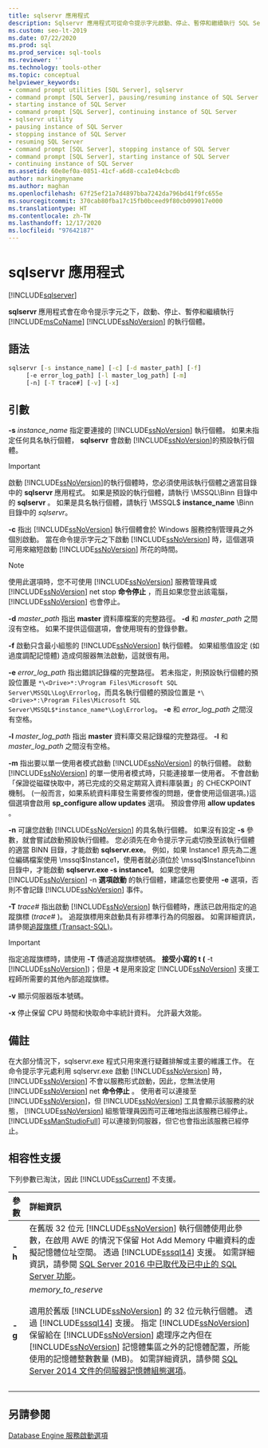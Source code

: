 ```yaml
---
title: sqlservr 應用程式
description: Sqlservr 應用程式可從命令提示字元啟動、停止、暫停和繼續執行 SQL Server 的執行個體。
ms.custom: seo-lt-2019
ms.date: 07/22/2020
ms.prod: sql
ms.prod_service: sql-tools
ms.reviewer: ''
ms.technology: tools-other
ms.topic: conceptual
helpviewer_keywords:
- command prompt utilities [SQL Server], sqlservr
- command prompt [SQL Server], pausing/resuming instance of SQL Server
- starting instance of SQL Server
- command prompt [SQL Server], continuing instance of SQL Server
- sqlservr utility
- pausing instance of SQL Server
- stopping instance of SQL Server
- resuming SQL Server
- command prompt [SQL Server], stopping instance of SQL Server
- command prompt [SQL Server], starting instance of SQL Server
- continuing instance of SQL Server
ms.assetid: 60e8ef0a-0851-41cf-a6d8-cca1e04cbcdb
author: markingmyname
ms.author: maghan
ms.openlocfilehash: 67f25ef21a7d4897bba7242da796bd41f9fc655e
ms.sourcegitcommit: 370cab80fba17c15fb0bceed9f80cb099017e000
ms.translationtype: HT
ms.contentlocale: zh-TW
ms.lasthandoff: 12/17/2020
ms.locfileid: "97642187"
---
```

# <a name="sqlservr-application"></a>sqlservr 應用程式

[!INCLUDE[sqlserver](../includes/applies-to-version/sqlserver.md)]

**sqlservr** 應用程式會在命令提示字元之下，啟動、停止、暫停和繼續執行 [!INCLUDE[msCoName](../includes/msconame-md.md)] [!INCLUDE[ssNoVersion](../includes/ssnoversion-md.md)] 的執行個體。

## <a name="syntax"></a>語法

```cmd
sqlservr [-s instance_name] [-c] [-d master_path] [-f] 
     [-e error_log_path] [-l master_log_path] [-m]
     [-n] [-T trace#] [-v] [-x]
```

## <a name="arguments"></a>引數

**-s** *instance_name* 指定要連接的 [!INCLUDE[ssNoVersion](../includes/ssnoversion-md.md)] 執行個體。 如果未指定任何具名執行個體， **sqlservr** 會啟動 [!INCLUDE[ssNoVersion](../includes/ssnoversion-md.md)]的預設執行個體。

> [!IMPORTANT]
>啟動 [!INCLUDE[ssNoVersion](../includes/ssnoversion-md.md)]的執行個體時，您必須使用該執行個體之適當目錄中的 **sqlservr** 應用程式。 如果是預設的執行個體，請執行 \MSSQL\Binn 目錄中的 **sqlservr** 。 如果是具名執行個體，請執行 \MSSQL$ **instance_name** \Binn 目錄中的 *sqlservr*。

 **-c** 指出 [!INCLUDE[ssNoVersion](../includes/ssnoversion-md.md)] 執行個體會於 Windows 服務控制管理員之外個別啟動。 當在命令提示字元之下啟動 [!INCLUDE[ssNoVersion](../includes/ssnoversion-md.md)] 時，這個選項可用來縮短啟動 [!INCLUDE[ssNoVersion](../includes/ssnoversion-md.md)] 所花的時間。

> [!NOTE]
>使用此選項時，您不可使用 [!INCLUDE[ssNoVersion](../includes/ssnoversion-md.md)] 服務管理員或 [!INCLUDE[ssNoVersion](../includes/ssnoversion-md.md)] net stop **命令停止** ，而且如果您登出該電腦， [!INCLUDE[ssNoVersion](../includes/ssnoversion-md.md)] 也會停止。

**-d** *master_path* 指出 **master** 資料庫檔案的完整路徑。 **-d** 和 *master_path* 之間沒有空格。 如果不提供這個選項，會使用現有的登錄參數。

**-f** 啟動只含最小組態的 [!INCLUDE[ssNoVersion](../includes/ssnoversion-md.md)] 執行個體。 如果組態值設定 (如過度調配記憶體) 造成伺服器無法啟動，這就很有用。

**-e** *error_log_path* 指出錯誤記錄檔的完整路徑。 若未指定，則預設執行個體的預設位置是 `*\<Drive>*:\Program Files\Microsoft SQL Server\MSSQL\Log\Errorlog`，而具名執行個體的預設位置是 `*\<Drive>*:\Program Files\Microsoft SQL Server\MSSQL$*instance_name*\Log\Errorlog`。 **-e** 和 *error_log_path* 之間沒有空格。

**-l** *master_log_path* 指出 **master** 資料庫交易記錄檔的完整路徑。 **-l** 和 *master_log_path* 之間沒有空格。

**-m** 指出要以單一使用者模式啟動 [!INCLUDE[ssNoVersion](../includes/ssnoversion-md.md)] 的執行個體。 啟動 [!INCLUDE[ssNoVersion](../includes/ssnoversion-md.md)] 的單一使用者模式時，只能連接單一使用者。 不會啟動「保證從磁碟快取中，將已完成的交易定期寫入資料庫裝置」的 CHECKPOINT 機制。 (一般而言，如果系統資料庫發生需要修復的問題，便會使用這個選項。)這個選項會啟用 **sp_configure allow updates** 選項。 預設會停用 **allow updates** 。

**-n** 可讓您啟動 [!INCLUDE[ssNoVersion](../includes/ssnoversion-md.md)] 的具名執行個體。 如果沒有設定 **-s** 參數，就會嘗試啟動預設執行個體。 您必須先在命令提示字元處切換至該執行個體的適當 BINN 目錄，才能啟動 **sqlservr.exe**。 例如，如果 Instance1 原先為二進位編碼檔案使用 \mssql$Instance1，使用者就必須位於 \mssql$Instance1\binn 目錄中，才能啟動 **sqlservr.exe -s instance1**。 如果您使用 [!INCLUDE[ssNoVersion](../includes/ssnoversion-md.md)] -n **選項啟動** 的執行個體，建議您也要使用 **-e** 選項，否則不會記錄 [!INCLUDE[ssNoVersion](../includes/ssnoversion-md.md)] 事件。

**-T** *trace#* 指出啟動 [!INCLUDE[ssNoVersion](../includes/ssnoversion-md.md)] 執行個體時，應該已啟用指定的追蹤旗標 (*trace#* )。 追蹤旗標用來啟動具有非標準行為的伺服器。 如需詳細資訊，請參閱[追蹤旗標 &#40;Transact-SQL&#41;](../t-sql/database-console-commands/dbcc-traceon-trace-flags-transact-sql.md)。

>[!IMPORTANT]
>指定追蹤旗標時，請使用 **-T** 傳遞追蹤旗標號碼。 **接受小寫的 t (** -t [!INCLUDE[ssNoVersion](../includes/ssnoversion-md.md)])；但是 **-t** 是用來設定 [!INCLUDE[ssNoVersion](../includes/ssnoversion-md.md)] 支援工程師所需要的其他內部追蹤旗標。

**-v** 顯示伺服器版本號碼。

**-x** 停止保留 CPU 時間和快取命中率統計資料。 允許最大效能。

## <a name="remarks"></a>備註
在大部分情況下，sqlservr.exe 程式只用來進行疑難排解或主要的維護工作。 在命令提示字元處利用 sqlservr.exe 啟動 [!INCLUDE[ssNoVersion](../includes/ssnoversion-md.md)] 時， [!INCLUDE[ssNoVersion](../includes/ssnoversion-md.md)] 不會以服務形式啟動，因此，您無法使用 [!INCLUDE[ssNoVersion](../includes/ssnoversion-md.md)] net **命令停止** 。 使用者可以連接至 [!INCLUDE[ssNoVersion](../includes/ssnoversion-md.md)]，但 [!INCLUDE[ssNoVersion](../includes/ssnoversion-md.md)] 工具會顯示該服務的狀態， [!INCLUDE[ssNoVersion](../includes/ssnoversion-md.md)] 組態管理員因而可正確地指出該服務已經停止。 [!INCLUDE[ssManStudioFull](../includes/ssmanstudiofull-md.md)] 可以連接到伺服器，但它也會指出該服務已經停止。

## <a name="compatibility-support"></a>相容性支援
下列參數已淘汰，因此 [!INCLUDE[ssCurrent](../includes/sscurrent-md.md)] 不支援。

|參數 | 詳細資訊|
|:-----|:-----|
|**-h** | 在舊版 32 位元 [!INCLUDE[ssNoVersion](../includes/ssnoversion-md.md)] 執行個體使用此參數，在啟用 AWE 的情況下保留 Hot Add Memory 中繼資料的虛擬記憶體位址空間。 透過 [!INCLUDE[sssql14](../includes/sssql14-md.md)] 支援。 如需詳細資訊，請參閱 [SQL Server 2016 中已取代及已中止的 SQL Server 功能](../database-engine/discontinued-database-engine-functionality-in-sql-server.md)。|
|**-g** | *memory_to_reserve*<br/><br>適用於舊版 [!INCLUDE[ssNoVersion](../includes/ssnoversion-md.md)] 的 32 位元執行個體。 透過 [!INCLUDE[sssql14](../includes/sssql14-md.md)] 支援。 指定 [!INCLUDE[ssNoVersion](../includes/ssnoversion-md.md)] 保留給在 [!INCLUDE[ssNoVersion](../includes/ssnoversion-md.md)] 處理序之內但在 [!INCLUDE[ssNoVersion](../includes/ssnoversion-md.md)] 記憶體集區之外的記憶體配置，所能使用的記憶體整數數量 (MB)。 如需詳細資訊，請參閱 [SQL Server 2014 文件的伺服器記憶體組態選項](/previous-versions/sql/2014/database-engine/configure-windows/server-memory-server-configuration-options?view=sql-server-2014&preserve-view=true)。|
| &nbsp; | &nbsp; |

## <a name="see-also"></a>另請參閱
 [Database Engine 服務啟動選項](../database-engine/configure-windows/database-engine-service-startup-options.md)